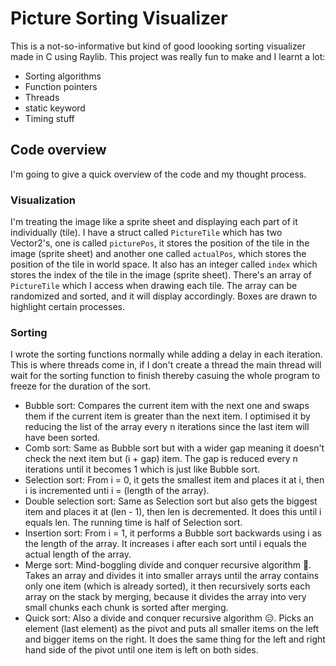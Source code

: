 # Picture Sorting Visualizer
This is a not-so-informative but kind of good loooking sorting visualizer made in C using Raylib. This project was really fun to make and I learnt a lot:
- Sorting algorithms
- Function pointers
- Threads
- static keyword
- Timing stuff

## Code overview
I'm going to give a quick overview of the code and my thought process.

### Visualization
I'm treating the image like a sprite sheet and displaying each part of it individually (tile). I have a struct called `PictureTile` which has two Vector2's, one is called `picturePos`, it stores the position of the tile in the image (sprite sheet) and another one called `actualPos`, which stores the position of the tile in world space. It also has an integer called `index` which stores the index of the tile in the image (sprite sheet). There's an array of `PictureTile` which I access when drawing each tile. The array can be randomized and sorted, and it will display accordingly. Boxes are drawn to highlight certain processes.

### Sorting
I wrote the sorting functions normally while adding a delay in each iteration. This is where threads come in, if I don't create a thread the main thread will wait for the sorting function to finish thereby casuing the whole program to freeze for the duration of the sort.
- Bubble sort: Compares the current item with the next one and swaps them if the current item is greater than the next item. I optimised it by reducing the list of the array every n iterations since the last item will have been sorted.
- Comb sort: Same as Bubble sort but with a wider gap meaning it doesn't check the next item but (i + gap) item. The gap is reduced every n iterations until it becomes 1 which is just like Bubble sort.
- Selection sort: From i = 0, it gets the smallest item and places it at i, then i is incremented unti i = (length of the array).
- Double selection sort: Same as Selection sort but also gets the biggest item and places it at (len - 1), then len is decremented. It does this until i equals len. The running time is half of Selection sort.
- Insertion sort: From i = 1, it performs a Bubble sort backwards using i as the length of the array. It increases i after each sort until i equals the actual length of the array.
- Merge sort: Mind-boggling divide and conquer recursive algorithm 🥴. Takes an array and divides it into smaller arrays until the array contains only one item (which is already sorted), it then recursively sorts each array on the stack by merging, because it divides the array into very small chunks each chunk is sorted after merging.
- Quick sort: Also a divide and conquer recursive algorithm 😑. Picks an element (last element) as the pivot and puts all smaller items on the left and bigger items on the right. It does the same thing for the left and right hand side of the pivot until one item is left on both sides.
